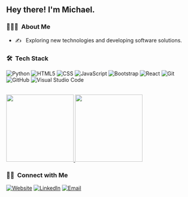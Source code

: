 <h2> Hey there! I'm Michael.</h2>

<h3> 👨🏻‍💻 &nbsp;About Me </h3>

- ✍️ &nbsp; Exploring new technologies and developing software solutions.

<h3> 🛠 &nbsp;Tech Stack</h3>

  ![Python](https://img.shields.io/badge/-Python-333333?style=flat&logo=python)
  ![HTML5](https://img.shields.io/badge/-HTML5-333333?style=flat&logo=HTML5)
  ![CSS](https://img.shields.io/badge/-CSS-333333?style=flat&logo=CSS3&logoColor=1572B6)
  ![JavaScript](https://img.shields.io/badge/-JavaScript-333333?style=flat&logo=javascript)
  ![Bootstrap](https://img.shields.io/badge/-Bootstrap-333333?style=flat&logo=bootstrap&logoColor=563D7C)
  ![React](https://img.shields.io/badge/-React-333333?style=flat&logo=react)
  ![Git](https://img.shields.io/badge/-Git-333333?style=flat&logo=git)
  ![GitHub](https://img.shields.io/badge/-GitHub-333333?style=flat&logo=github)
  ![Visual Studio Code](https://img.shields.io/badge/-Visual%20Studio%20Code-333333?style=flat&logo=visual-studio-code&logoColor=007ACC)

<br/>

<a href="https://github.com/rodriguez-michael">
  <img height="180em" src="https://github-readme-stats.vercel.app/api?username=rodriguez-michael&theme=buefy&show_icons=true" />
  <img height="180em" src="https://github-readme-stats.vercel.app/api/top-langs/?username=rodriguez-michael&theme=buefy&layout=compact" />
</a>

<br/>

<h3> 🤝🏻 &nbsp;Connect with Me </h3>

<p>
<a href="https://www.michaelrodriguez.dev/"><img alt="Website" src="https://img.shields.io/badge/Website-www.michaelrodriguez.dev-blue?style=flat-square&logo=google-chrome"></a>
<a href="https://www.linkedin.com/in/rodriguez-michael/"><img alt="LinkedIn" src="https://img.shields.io/badge/LinkedIn-Michael%20Rodriguez-blue?style=flat-square&logo=linkedin"></a>
<a href="mailto:contact@michaelrodriguez.dev"><img alt="Email" src="https://img.shields.io/badge/Email-contact@michaelrodriguez.dev-blue?style=flat-square&logo=gmail"></a>
</p>


